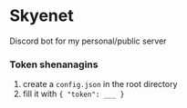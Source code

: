 # Skyenet
Discord bot for my personal/public server

### Token shenanagins
1. create a `config.json` in the root directory
2. fill it with `{ "token": ___ }`

